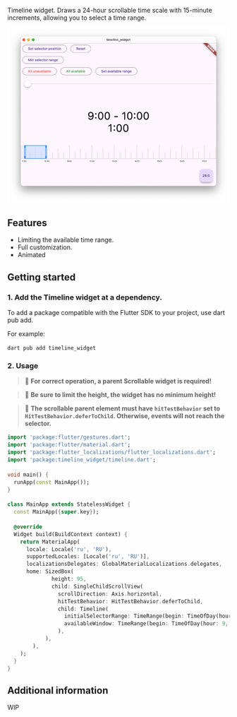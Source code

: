 Timeline widget.
Draws a 24-hour scrollable time scale with 15-minute increments, allowing you to select a time range.

![preview](./doc/preview.png)

## Features

* Limiting the available time range.
* Full customization.
* Animated

## Getting started

### 1. Add the Timeline widget at a dependency.

To add a package compatible with the Flutter SDK to your project, use dart pub add.

For example:

`dart pub add timeline_widget`

### 2. Usage

> 🚧 **For correct operation, a parent Scrollable widget is required!**

> 🚧 **Be sure to limit the height, the widget has no minimum height!**

> 🚧 **The scrollable parent element must have `hitTestBehavior` set to `HitTestBehavior.deferToChild`. Otherwise, events will not reach the selector.**

```dart
import 'package:flutter/gestures.dart';
import 'package:flutter/material.dart';
import 'package:flutter_localizations/flutter_localizations.dart';
import 'package:timeline_widget/timeline.dart';

void main() {
  runApp(const MainApp());
}

class MainApp extends StatelessWidget {
  const MainApp({super.key});

  @override
  Widget build(BuildContext context) {
    return MaterialApp(
      locale: Locale('ru', 'RU'),
      supportedLocales: [Locale('ru', 'RU')],
      localizationsDelegates: GlobalMaterialLocalizations.delegates,
      home: SizedBox(
              height: 95,
              child: SingleChildScrollView(
                scrollDirection: Axis.horizontal,
                hitTestBehavior: HitTestBehavior.deferToChild,
                child: Timeline(
                  initialSelectorRange: TimeRange(begin: TimeOfDay(hour: 9, minute: 0), end: TimeOfDay(hour: 10, minute: 0)),
                  availableWindow: TimeRange(begin: TimeOfDay(hour: 9, minute: 0), end: TimeOfDay(hour: 18, minute: 0)),
                ),
            ),
        ),
    );
  }
}
```

## Additional information

WIP
